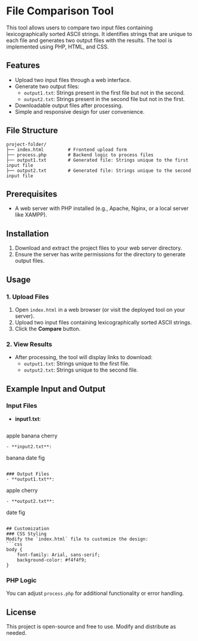 # File Comparison Tool

This tool allows users to compare two input files containing lexicographically sorted ASCII strings. It identifies strings that are unique to each file and generates two output files with the results. The tool is implemented using PHP, HTML, and CSS.

## Features
- Upload two input files through a web interface.
- Generate two output files:
  - `output1.txt`: Strings present in the first file but not in the second.
  - `output2.txt`: Strings present in the second file but not in the first.
- Downloadable output files after processing.
- Simple and responsive design for user convenience.

## File Structure
```
project-folder/
├── index.html         # Frontend upload form
├── process.php        # Backend logic to process files
├── output1.txt        # Generated file: Strings unique to the first input file
├── output2.txt        # Generated file: Strings unique to the second input file
```

## Prerequisites
- A web server with PHP installed (e.g., Apache, Nginx, or a local server like XAMPP).

## Installation
1. Download and extract the project files to your web server directory.
2. Ensure the server has write permissions for the directory to generate output files.

## Usage
### 1. Upload Files
1. Open `index.html` in a web browser (or visit the deployed tool on your server).
2. Upload two input files containing lexicographically sorted ASCII strings.
3. Click the **Compare** button.

### 2. View Results
- After processing, the tool will display links to download:
  - `output1.txt`: Strings unique to the first file.
  - `output2.txt`: Strings unique to the second file.

## Example Input and Output
### Input Files
- **input1.txt**:
  ```
apple
banana
cherry
```
- **input2.txt**:
  ```
banana
date
fig
```

### Output Files
- **output1.txt**:
  ```
apple
cherry
```
- **output2.txt**:
  ```
date
fig
```

## Customization
### CSS Styling
Modify the `index.html` file to customize the design:
```css
body {
    font-family: Arial, sans-serif;
    background-color: #f4f4f9;
}
```

### PHP Logic
You can adjust `process.php` for additional functionality or error handling.

## License
This project is open-source and free to use. Modify and distribute as needed.
